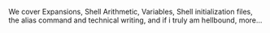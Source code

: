 We cover Expansions, Shell Arithmetic, Variables, Shell initialization files, the alias command and technical writing, and if i truly am hellbound, more...
